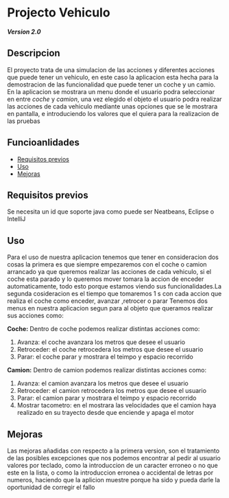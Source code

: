 
# Projecto  Vehiculo 
***Version 2.0***

## Descripcion
El proyecto trata de una simulacion de las acciones y diferentes acciones que puede tener un vehiculo, en este caso la aplicacion esta hecha para la demostracion de las funcionalidad que puede tener un coche y un camio.
En la aplicacion se mostrara un menu donde el usuario podra seleccionar en entre *coche* y *camion*, una vez elegido el objeto el usuario podra realizar las acciones de cada vehiculo mediante unas opciones que se le mostrara en pantalla, e introduciendo los valores que el quiera para la realizacion de las pruebas 

## Funcioanlidades 
- [Requisitos previos](#Requisitos)
- [Uso](#Uso)
- [Mejoras](#Mejoras)



## Requisitos previos <a id="Requisitos"></a>
Se necesita un id que soporte java como puede ser Neatbeans, Eclipse o IntelliJ

## Uso<a id="Uso"></a>
Para el uso de nuestra aplicacion tenemos que tener en consideracion dos cosas la primera es que siempre empezaremos con el coche o camion arrancado ya que queremos realizar las acciones de cada vehiculo, si el coche esta parado y lo queremos mover tomara la accion de enceder automaticamente, todo esto porque estamos viendo sus funcionalidades.La segunda cosideracion es el tiempo que tomaremos 1 s con cada accion que realiza el coche como enceder, avanzar ,retrocer o parar 
Tenemos dos menus en nuestra aplicacion segun para al objeto que queramos realizar sus acciones como:

**Coche:**
Dentro de coche podemos realizar distintas acciones como:
1. Avanza: el coche avanzara los metros que desee el usuario
2. Retroceder: el coche retrocedera los metros que desee el usuario
3. Parar: el coche parar y mostrara el teimpo y espacio recorrido

**Camion:**
Dentro de camion podemos realizar distintas acciones como:
1. Avanza: el camion avanzara los metros que desee el usuario
2. Retroceder: el camion retrocedera los metros que desee el usuario
3. Parar: el camion parar y mostrara el teimpo y espacio recorrido
4. Mostrar tacometro: en el mostrara las velocidades que el camion haya realizado en su trayecto desde que enciende y apaga el motor 

## Mejoras<a id="Mejoras"></a>

Las mejoras añadidas con respecto a la primera version, son el tratamiento de las posibles excepciones que nos podemos encontrar al pedir al usuario valores por teclado, como la introduccion de un caracter erroneo o no que este en la lista, o como la introduccion erronea o accidental de letras por numeros, haciendo que la aplicion muestre porque ha sido y pueda darle la oportunidad de corregir el fallo

